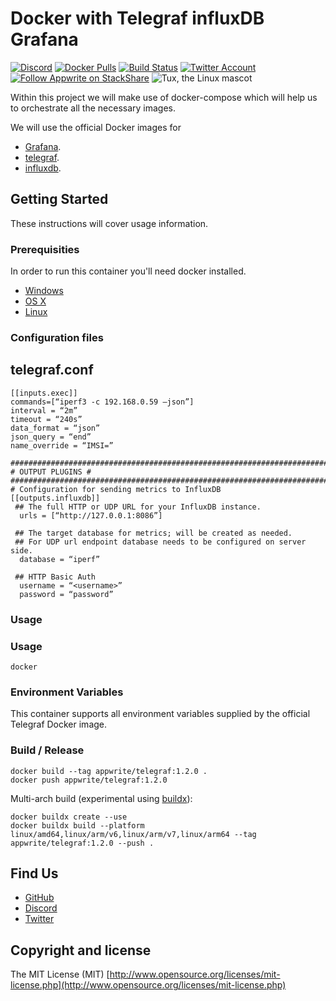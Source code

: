 # Docker with Telegraf influxDB Grafana 
[![Discord](https://img.shields.io/discord/564160730845151244?label=discord&style=flat-square)](https://appwrite.io/discord)
[![Docker Pulls](https://img.shields.io/docker/pulls/appwrite/telegraf?color=f02e65&style=flat-square)](https://hub.docker.com/r/appwrite/telegraf)
[![Build Status](https://img.shields.io/travis/com/appwrite/docker-telegraf?style=flat-square)](https://travis-ci.com/appwrite/docker-telegraf)
[![Twitter Account](https://img.shields.io/twitter/follow/appwrite?color=00acee&label=twitter&style=flat-square)](https://twitter.com/appwrite)
[![Follow Appwrite on StackShare](https://img.shields.io/badge/follow%20on-stackshare-blue?style=flat-square)](https://stackshare.io/appwrite)
![Tux, the Linux mascot](https://user-images.githubusercontent.com/64506580/159311466-f720a877-6c76-403a-904d-134addbd6a86.png)

Within this project we will make use of docker-compose which will help us to orchestrate all the necessary images.

We will use the official Docker images for 
* [Grafana](https://hub.docker.com/r/grafana/grafana "Grafana").
* [telegraf](https://hub.docker.com/_/telegraf "Grafana").
* [influxdb](https://hub.docker.com/_/influxdb "Grafana").
## Getting Started

These instructions will cover usage information.

### Prerequisities

In order to run this container you'll need docker installed.

* [Windows](https://docs.docker.com/windows/started)
* [OS X](https://docs.docker.com/mac/started/)
* [Linux](https://docs.docker.com/linux/started/)

### Configuration files

## telegraf.conf

```shell
[[inputs.exec]]
commands=[“iperf3 -c 192.168.0.59 –json”]
interval = “2m”
timeout = “240s”
data_format = “json”
json_query = “end”
name_override = “IMSI=”

##############################################################################
# OUTPUT PLUGINS #
###############################################################################
# Configuration for sending metrics to InfluxDB
[[outputs.influxdb]]
 ## The full HTTP or UDP URL for your InfluxDB instance.
  urls = [“http://127.0.0.1:8086”]

 ## The target database for metrics; will be created as needed.
 ## For UDP url endpoint database needs to be configured on server side.
  database = “iperf”

 ## HTTP Basic Auth
  username = “<username>”
  password = “password” 
```


### Usage

### Usage

```shell
docker 
```

### Environment Variables

This container supports all environment variables supplied by the official Telegraf Docker image.

### Build / Release

```
docker build --tag appwrite/telegraf:1.2.0 .
docker push appwrite/telegraf:1.2.0
```

Multi-arch build (experimental using [buildx](https://github.com/docker/buildx)):

```
docker buildx create --use
docker buildx build --platform linux/amd64,linux/arm/v6,linux/arm/v7,linux/arm64 --tag appwrite/telegraf:1.2.0 --push .
```

## Find Us

* [GitHub](https://github.com/appwrite)
* [Discord](https://appwrite.io/discord)
* [Twitter](https://twitter.com/appwrite)

## Copyright and license

The MIT License (MIT) [http://www.opensource.org/licenses/mit-license.php](http://www.opensource.org/licenses/mit-license.php)
